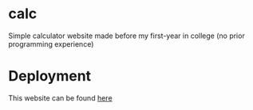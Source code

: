 # calc
Simple calculator website made before my first-year in college (no prior programming experience)

# Deployment
This website can be found [here](https://derbzzzzzz.github.io/calc/)
